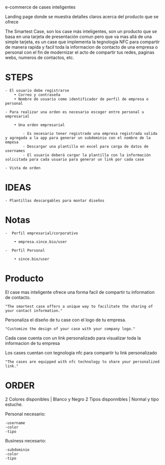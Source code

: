 e-commerce de cases inteligentes

Landing page donde se muestra detalles claros acerca del producto que se ofrece

The Smartest Case, son los case más inteligentes, son un producto que se basa en una tarjeta de presentación comun pero que va mas allá de una simple tarjeta, es un case que implementa la tegnologia NFC para compartir de manera rapida y facil toda la informacion de contacto de una empresa o personal con el fin de modernizar el acto de compartir tus redes, paginas webs, numeros de contactos, etc.

# STEPS

    - El usuario debe registrarse
        • Correo y contraseña
        • Nombre de usuario como identificador de perfil de empresa o personal

    - Para realizar una orden es necesario escoger entre personal u empresarial
        
        • Una orden empresarial
            
            - Es necesario tener registrado una empresa registrada valida y agregada a la app para generar un subdominio con el nombre de la empesa
            - Descargar una plantilla en excel para carga de datos de usernames
            - El usuario deberá cargar la plantilla con la información solicitada para cada usuario para generar un link por cada case

    - Vista de orden




# IDEAS

    - Plantillas descargables para montar diseños

# Notas

    -  Perfil empresarial/corporativo

        • empresa.since.bio/user

    -  Perfil Personal

        • since.bio/user

# Producto

El case mas inteligente ofrece una forma facil de compartir tu information de contacto.

    "The smartest case offers a unique way to facilitate the sharing of your contact information."

Personaliza el diseño de tu case con el logo de tu empresa.

    "Customize the design of your case with your company logo."

Cada case cuenta con un link personalizado para visualizar toda la informacion de tu empresa

Los cases cuentan con tegnologia nfc para compartir tu link personalizado

    "The cases are equipped with nfc technology to share your personalized link."




# ORDER

2 Colores disponibles | Blanco y Negro
2 Tipos disponnibles | Normal y tipo estuche.

Personal necesario:

    -username
    -color
    -tipo

Business necesario:

    -subdominio
    -color
    -tipo




